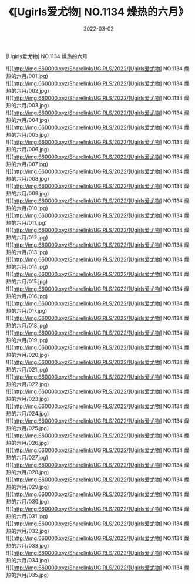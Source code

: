 ﻿---
layout: post
title:  《[Ugirls爱尤物] NO.1134 燥热的六月》
date:   2022-03-02
img: http://img.660000.xyz/Sharelink/UGIRLS/2022/[Ugirls爱尤物] NO.1134 燥热的六月/000.jpg
categories: [美女, 清纯, 唯美]
---

[Ugirls爱尤物] NO.1134 燥热的六月

 ![](http://img.660000.xyz/Sharelink/UGIRLS/2022/[Ugirls爱尤物] NO.1134 燥热的六月/001.jpg) <br>![](http://img.660000.xyz/Sharelink/UGIRLS/2022/[Ugirls爱尤物] NO.1134 燥热的六月/002.jpg) <br>![](http://img.660000.xyz/Sharelink/UGIRLS/2022/[Ugirls爱尤物] NO.1134 燥热的六月/003.jpg) <br>![](http://img.660000.xyz/Sharelink/UGIRLS/2022/[Ugirls爱尤物] NO.1134 燥热的六月/004.jpg) <br>![](http://img.660000.xyz/Sharelink/UGIRLS/2022/[Ugirls爱尤物] NO.1134 燥热的六月/005.jpg) <br>![](http://img.660000.xyz/Sharelink/UGIRLS/2022/[Ugirls爱尤物] NO.1134 燥热的六月/006.jpg) <br>![](http://img.660000.xyz/Sharelink/UGIRLS/2022/[Ugirls爱尤物] NO.1134 燥热的六月/007.jpg) <br>![](http://img.660000.xyz/Sharelink/UGIRLS/2022/[Ugirls爱尤物] NO.1134 燥热的六月/008.jpg) <br>![](http://img.660000.xyz/Sharelink/UGIRLS/2022/[Ugirls爱尤物] NO.1134 燥热的六月/009.jpg) <br>![](http://img.660000.xyz/Sharelink/UGIRLS/2022/[Ugirls爱尤物] NO.1134 燥热的六月/010.jpg) <br>![](http://img.660000.xyz/Sharelink/UGIRLS/2022/[Ugirls爱尤物] NO.1134 燥热的六月/011.jpg) <br>![](http://img.660000.xyz/Sharelink/UGIRLS/2022/[Ugirls爱尤物] NO.1134 燥热的六月/012.jpg) <br>![](http://img.660000.xyz/Sharelink/UGIRLS/2022/[Ugirls爱尤物] NO.1134 燥热的六月/013.jpg) <br>![](http://img.660000.xyz/Sharelink/UGIRLS/2022/[Ugirls爱尤物] NO.1134 燥热的六月/014.jpg) <br>![](http://img.660000.xyz/Sharelink/UGIRLS/2022/[Ugirls爱尤物] NO.1134 燥热的六月/015.jpg) <br>![](http://img.660000.xyz/Sharelink/UGIRLS/2022/[Ugirls爱尤物] NO.1134 燥热的六月/016.jpg) <br>![](http://img.660000.xyz/Sharelink/UGIRLS/2022/[Ugirls爱尤物] NO.1134 燥热的六月/017.jpg) <br>![](http://img.660000.xyz/Sharelink/UGIRLS/2022/[Ugirls爱尤物] NO.1134 燥热的六月/018.jpg) <br>![](http://img.660000.xyz/Sharelink/UGIRLS/2022/[Ugirls爱尤物] NO.1134 燥热的六月/019.jpg) <br>![](http://img.660000.xyz/Sharelink/UGIRLS/2022/[Ugirls爱尤物] NO.1134 燥热的六月/020.jpg) <br>![](http://img.660000.xyz/Sharelink/UGIRLS/2022/[Ugirls爱尤物] NO.1134 燥热的六月/021.jpg) <br>![](http://img.660000.xyz/Sharelink/UGIRLS/2022/[Ugirls爱尤物] NO.1134 燥热的六月/022.jpg) <br>![](http://img.660000.xyz/Sharelink/UGIRLS/2022/[Ugirls爱尤物] NO.1134 燥热的六月/023.jpg) <br>![](http://img.660000.xyz/Sharelink/UGIRLS/2022/[Ugirls爱尤物] NO.1134 燥热的六月/024.jpg) <br>![](http://img.660000.xyz/Sharelink/UGIRLS/2022/[Ugirls爱尤物] NO.1134 燥热的六月/025.jpg) <br>![](http://img.660000.xyz/Sharelink/UGIRLS/2022/[Ugirls爱尤物] NO.1134 燥热的六月/026.jpg) <br>![](http://img.660000.xyz/Sharelink/UGIRLS/2022/[Ugirls爱尤物] NO.1134 燥热的六月/027.jpg) <br>![](http://img.660000.xyz/Sharelink/UGIRLS/2022/[Ugirls爱尤物] NO.1134 燥热的六月/028.jpg) <br>![](http://img.660000.xyz/Sharelink/UGIRLS/2022/[Ugirls爱尤物] NO.1134 燥热的六月/029.jpg) <br>![](http://img.660000.xyz/Sharelink/UGIRLS/2022/[Ugirls爱尤物] NO.1134 燥热的六月/030.jpg) <br>![](http://img.660000.xyz/Sharelink/UGIRLS/2022/[Ugirls爱尤物] NO.1134 燥热的六月/031.jpg) <br>![](http://img.660000.xyz/Sharelink/UGIRLS/2022/[Ugirls爱尤物] NO.1134 燥热的六月/032.jpg) <br>![](http://img.660000.xyz/Sharelink/UGIRLS/2022/[Ugirls爱尤物] NO.1134 燥热的六月/033.jpg) <br>![](http://img.660000.xyz/Sharelink/UGIRLS/2022/[Ugirls爱尤物] NO.1134 燥热的六月/034.jpg) <br>![](http://img.660000.xyz/Sharelink/UGIRLS/2022/[Ugirls爱尤物] NO.1134 燥热的六月/035.jpg) <br>